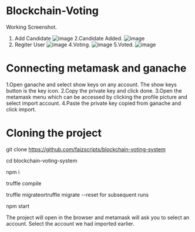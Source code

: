 # Blockchain-Voting

Working Screenshot.
1. Add Candidate
   ![image](https://github.com/user-attachments/assets/40fcef8c-48fc-49c1-b3ed-75f3b7c19f04)
2.Candidate Added.
  ![image](https://github.com/user-attachments/assets/633c395e-9243-4379-bc20-99022a68d84f)
3. Regiter User
   ![image](https://github.com/user-attachments/assets/c2b2be4f-16c1-4b58-bdf9-a848da27e730)
4.Voting.
  ![image](https://github.com/user-attachments/assets/423462bb-45ae-49ac-9190-2b77fdbfd25a)
5.Voted.
  ![image](https://github.com/user-attachments/assets/d9c5775e-d430-4827-ba74-9afcd2c0cc1b)


# Connecting metamask and ganache
1.Open ganache and select show keys on any account. The show keys button is the key icon.
2.Copy the private key and click done.
3.Open the metamask menu which can be accessed by clicking the profile picture and select import account.
4.Paste the private key copied from ganache and click import.

# Cloning the project
git clone https://github.com/faizscripts/blockchain-voting-system

cd blockchain-voting-system

npm i

truffle compile

truffle migrateortruffle migrate --reset for subsequent runs

npm start

The project will open in the browser and metamask will ask you to select an account. Select the account we had imported earlier.

